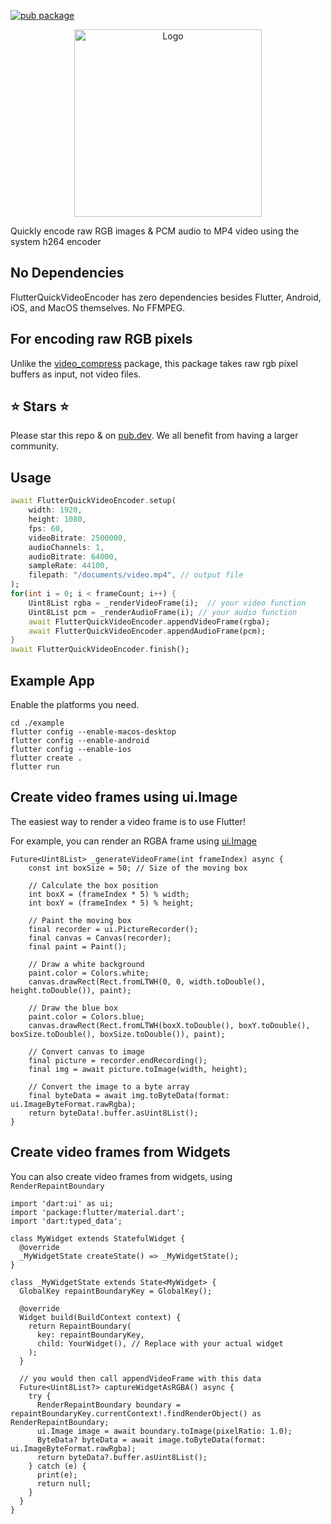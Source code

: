 [![pub package](https://img.shields.io/pub/v/flutter_quick_video_encoder.svg)](https://pub.dartlang.org/packages/flutter_quick_video_encoder)

<p align="center">
    <img alt="Logo" src="https://github.com/chipweinberger/flutter_quick_video_encoder/blob/master/site/logo.png?raw=true" style="height: 300px;" />
</p>

Quickly encode raw RGB images & PCM audio to MP4 video using the system h264 encoder

## No Dependencies

FlutterQuickVideoEncoder has zero dependencies besides Flutter, Android, iOS, and MacOS themselves. No FFMPEG.

## For encoding raw RGB pixels

Unlike the [video_compress](https://pub.dev/packages/video_compress) package, this package takes raw rgb pixel buffers as input, not video files.

## ⭐ Stars ⭐

Please star this repo & on [pub.dev](https://pub.dev/packages/flutter_quick_video_encoder). We all benefit from having a larger community.

## Usage

```dart
await FlutterQuickVideoEncoder.setup(
    width: 1920,
    height: 1080,
    fps: 60,
    videoBitrate: 2500000,
    audioChannels: 1,
    audioBitrate: 64000,
    sampleRate: 44100,
    filepath: "/documents/video.mp4", // output file
);
for(int i = 0; i < frameCount; i++) {
    Uint8List rgba = _renderVideoFrame(i);  // your video function
    Uint8List pcm = _renderAudioFrame(i); // your audio function
    await FlutterQuickVideoEncoder.appendVideoFrame(rgba); 
    await FlutterQuickVideoEncoder.appendAudioFrame(pcm);
}
await FlutterQuickVideoEncoder.finish();
```

## Example App

Enable the platforms you need.

```
cd ./example                      
flutter config --enable-macos-desktop                                                      
flutter config --enable-android 
flutter config --enable-ios 
flutter create .
flutter run
```

## Create video frames using ui.Image

The easiest way to render a video frame is to use Flutter!

For example, you can render an RGBA frame using [ui.Image](https://api.flutter.dev/flutter/dart-ui/Image-class.html)

```
Future<Uint8List> _generateVideoFrame(int frameIndex) async {
    const int boxSize = 50; // Size of the moving box

    // Calculate the box position
    int boxX = (frameIndex * 5) % width;
    int boxY = (frameIndex * 5) % height;

    // Paint the moving box
    final recorder = ui.PictureRecorder();
    final canvas = Canvas(recorder);
    final paint = Paint();

    // Draw a white background
    paint.color = Colors.white;
    canvas.drawRect(Rect.fromLTWH(0, 0, width.toDouble(), height.toDouble()), paint);

    // Draw the blue box
    paint.color = Colors.blue;
    canvas.drawRect(Rect.fromLTWH(boxX.toDouble(), boxY.toDouble(), boxSize.toDouble(), boxSize.toDouble()), paint);

    // Convert canvas to image
    final picture = recorder.endRecording();
    final img = await picture.toImage(width, height);

    // Convert the image to a byte array
    final byteData = await img.toByteData(format: ui.ImageByteFormat.rawRgba);
    return byteData!.buffer.asUint8List();
}
```

## Create video frames from Widgets

You can also create video frames from widgets, using `RenderRepaintBoundary`

```
import 'dart:ui' as ui;
import 'package:flutter/material.dart';
import 'dart:typed_data';

class MyWidget extends StatefulWidget {
  @override
  _MyWidgetState createState() => _MyWidgetState();
}

class _MyWidgetState extends State<MyWidget> {
  GlobalKey repaintBoundaryKey = GlobalKey();

  @override
  Widget build(BuildContext context) {
    return RepaintBoundary(
      key: repaintBoundaryKey,
      child: YourWidget(), // Replace with your actual widget
    );
  }

  // you would then call appendVideoFrame with this data
  Future<Uint8List?> captureWidgetAsRGBA() async {
    try {
      RenderRepaintBoundary boundary = repaintBoundaryKey.currentContext!.findRenderObject() as RenderRepaintBoundary;
      ui.Image image = await boundary.toImage(pixelRatio: 1.0);
      ByteData? byteData = await image.toByteData(format: ui.ImageByteFormat.rawRgba);
      return byteData?.buffer.asUint8List();
    } catch (e) {
      print(e);
      return null;
    }
  }
}
```



